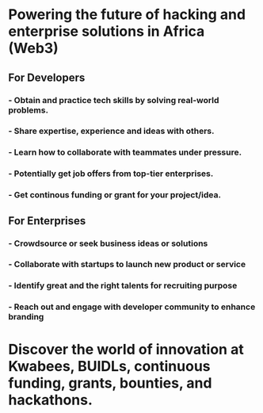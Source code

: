 # Powering the future of hacking and enterprise solutions in Africa (Web3)

## For Developers

### - Obtain and practice tech skills by solving real-world problems.

### - Share expertise, experience and ideas with others.

### - Learn how to collaborate with teammates under pressure.

### - Potentially get job offers from top-tier enterprises.

### - Get continous funding or grant for your project/idea.


## For Enterprises

### - Crowdsource or seek business ideas or solutions

### - Collaborate with startups to launch new product or service

### - Identify great and the right talents for recruiting purpose

### - Reach out and engage with developer community to enhance branding



# Discover the world of innovation at Kwabees, BUIDLs, continuous funding, grants, bounties, and hackathons.

